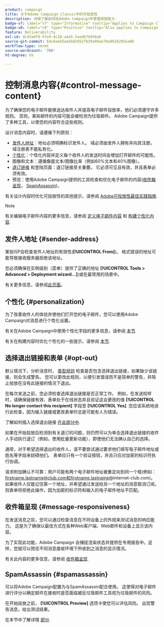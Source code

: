 ```yaml
---
product: campaign
title: 关于Adobe Campaign Classic中的可投放性
description: 详细了解如何在Adobe Campaign中管理投放能力
badge-v7: label="v7" type="Informative" tooltip="Applies to Campaign Classic v7"
badge-v8: label="v8" type="Positive" tooltip="Also applies to Campaign v8"
feature: Deliverability
exl-id: dcd3a9f9-5fe9-4c28-a4a5-5aed67b036ab
source-git-commit: 6dc6aeb5adeb82d527b39a05ee70a9926205ea0b
workflow-type: tm+mt
source-wordcount: '760'
ht-degree: 6%

---
```


# 控制消息内容{#control-message-content}



为了确保您的电子邮件能够送达收件人并提高电子邮件投放率，他们必须遵守许多规则。 否则，某些邮件的内容可能会被检测为垃圾邮件。 Adobe Campaign提供了多种工具，以使您的内容符合这些规则。

设计消息内容时，请遵循下列原则：

* [发件人地址](#sender-address)：地址必须明确标识发件人。 域必须由发件人拥有并向其注册。 域注册表不能私有化。
* [个性化](#personalization)：个性化内容并定义每个收件人的发送时间会增加打开邮件的可能性。
* 图像和文本：遵循像面文本/图像比率（例如60%文本和40%图像）。
* [退订链接](#opt-out) 和登陆页面：退订链接至关重要。 它必须可见且有效，并且表单必须有效。
* 预览：使用Adobe Campaign提供的工具检查和优化电子邮件的内容([收件箱呈现](#message-responsiveness)， [SpamAssassin](#spamassassin))。

有关设计内容时优化可投放性的其他提示，请参阅 [Adobe可投放性最佳实践指南](https://experienceleague.adobe.com/docs/deliverability-learn/deliverability-best-practice-guide/content-best-practices-for-optimal-delivery.html).

>[!NOTE]
>
>有关编辑电子邮件内容的更多信息，请参阅 [定义电子邮件内容](defining-the-email-content.md) 和 [构建个性化内容](design-and-personalize.md).

## 发件人地址 {#sender-address}

某些ISP会检查发件人地址的有效性(**[!UICONTROL From]**)。 格式错误的地址可能导致接收服务器拒绝该地址。

您必须确保在实例级别（菜单）提供了正确的地址 **[!UICONTROL Tools > Advanced > Deployment wizard...]**)或在最常用的场景中。

有关更多信息，请参阅[此页面](defining-the-email-content.md)。

## 个性化 {#personalization}

为了改善收件人的体验并使他们打开您的电子邮件，您可以使用Adobe Campaign对消息进行个性化设置。

有关在Adobe Campaign中使用个性化字段的更多信息，请参阅 [本节](personalization-fields.md).

有关在构建内容时优化个性化的一些提示，请参阅 [本节](design-and-personalize.md#optimize-personalization).

## 选择退出链接和表单 {#opt-out}

默认情况下，分析消息时， [类型规则](steps-validating-the-delivery.md#validation-process-with-typologies) 检查是否包含选择退出链接，如果缺少该链接，则会生成警告。 您可以更改此规则，以便引发错误而不是简单的警告，并阻止投放在没有此链接的情况下退出。

在每次发送之前，您必须检查选择退出链接是否正常工作。 例如，在发送校样时，请确保链接有效、表单处于在线状态并且验证这会更改的值 **[!UICONTROL No longer contact this recipient]** 字段至 **[!UICONTROL Yes]**. 您应该系统地进行此检查，因为输入链接或更改表单时总是可能有人为错误。

了解如何插入选择退出链接 [在此部分中](personalization-blocks.md#personalization-blocks-example).

如果在开始投放后检测到有关退订的问题，则仍然可以为单击选择退出链接的收件人手动执行退订（例如，使用批量更新功能），即使他们无法确认自己的选择。

通常，对于希望选择退出的收件人，请不要尝试通过要求他们填写电子邮件地址或姓名等字段来妨碍他们。 表单应只有一个验证按钮，并且只应对加密的标识符执行协调。

请求附加确认不可靠：用户可能有两个电子邮件地址被重定向到同一个框(例如：firstname.lastname@club.com和firstname.lastname@internet-club.com)。 如果收件人仅能记住第一个地址，并希望通过发送给另一个地址的消息取消订阅，则表单将拒绝此操作，因为加密的标识符和输入的电子邮件地址不匹配。

## 收件箱呈现 {#message-responsiveness}

在发送消息之前，您可以通过检查消息在不同设备上的外观来测试消息的响应能力。 这是为了确保以最佳方式在各种Web客户端、Web邮件和设备上显示该内容。

为了实现此功能，Adobe Campaign 会捕捉渲染状态并提供在专用报告中。这样，您就可以预览不同消息接收环境下所收到之消息的显示情况。

有关此内容的更多信息，请参阅 [收件箱呈现](inbox-rendering.md).

## SpamAssassin {#spamassassin}

可以将Adobe Campaign配置为与SpamAssassin配合使用。 这使得对电子邮件进行评分以确定邮件在接收时是否面临被反垃圾邮件工具视为垃圾邮件的风险。

在开始投放之前， **[!UICONTROL Preview]** 选项卡使您可以评估风险。 出现警告消息，给出测试结果。

在本节中了解详情 [部分](spamassassin.md).
